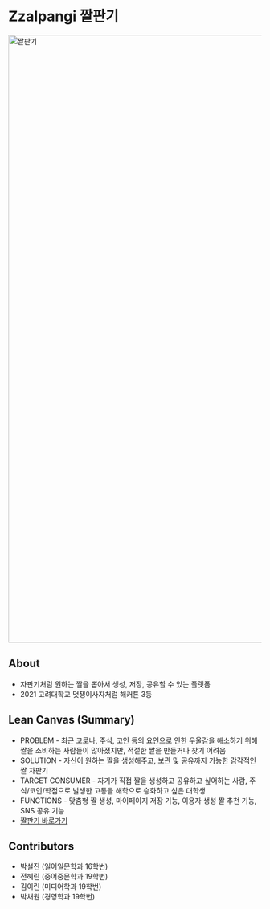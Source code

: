 # Zzalpangi 짤판기
<img width="1211" alt="짤판기" src="https://user-images.githubusercontent.com/75147564/174621599-41a4d648-84bc-4573-9833-eaf6f9b1a7e9.png">

## About
- 자판기처럼 원하는 짤을 뽑아서 생성, 저장, 공유할 수 있는 플랫폼
- 2021 고려대학교 멋쟁이사자처럼 해커톤 3등

## Lean Canvas (Summary)
- PROBLEM - 최근 코로나, 주식, 코인 등의 요인으로 인한 우울감을 해소하기 위해 짤을 소비하는 사람들이 많아졌지만, 적절한 짤을 만들거나 찾기 어려움
- SOLUTION - 자신이 원하는 짤을 생성해주고, 보관 및 공유까지 가능한 감각적인 짤 자판기
- TARGET CONSUMER - 자기가 직접 짤을 생성하고 공유하고 싶어하는 사람, 주식/코인/학점으로 발생한 고통을 해학으로 승화하고 싶은 대학생
- FUNCTIONS - 맞춤형 짤 생성, 마이페이지 저장 기능, 이용자 생성 짤 추천 기능, SNS 공유 기능
- [짤판기 바로가기](https://zzalpangi.herokuapp.com/)

## Contributors
- 박설진 (일어일문학과 16학번)
- 전혜린 (중어중문학과 19학번)
- 김이린 (미디어학과 19학번)
- 박채원 (경영학과 19학번)
